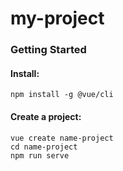 # my-project

### Getting Started

#### Install:

```
npm install -g @vue/cli
```
#### Create a project:

```
vue create name-project
cd name-project
npm run serve
```